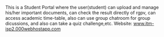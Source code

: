This is a Student Portal where the user(student) can upload and manage his/her important documents, can check the result directly of rgpv,
can access academic time-table, also can use group chatroom for group dicussions, and also can take a quiz challenge,etc.
Website: www.itm-isp2.000webhostapp.com
